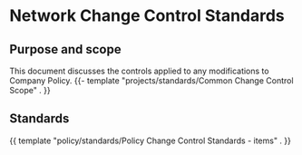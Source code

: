 # Network Change Control Standards

## Purpose and scope

This document discusses the controls applied to any modifications to Company Policy.
{{- template "projects/standards/Common Change Control Scope" . }}

## Standards

{{ template "policy/standards/Policy Change Control Standards - items" . }}
